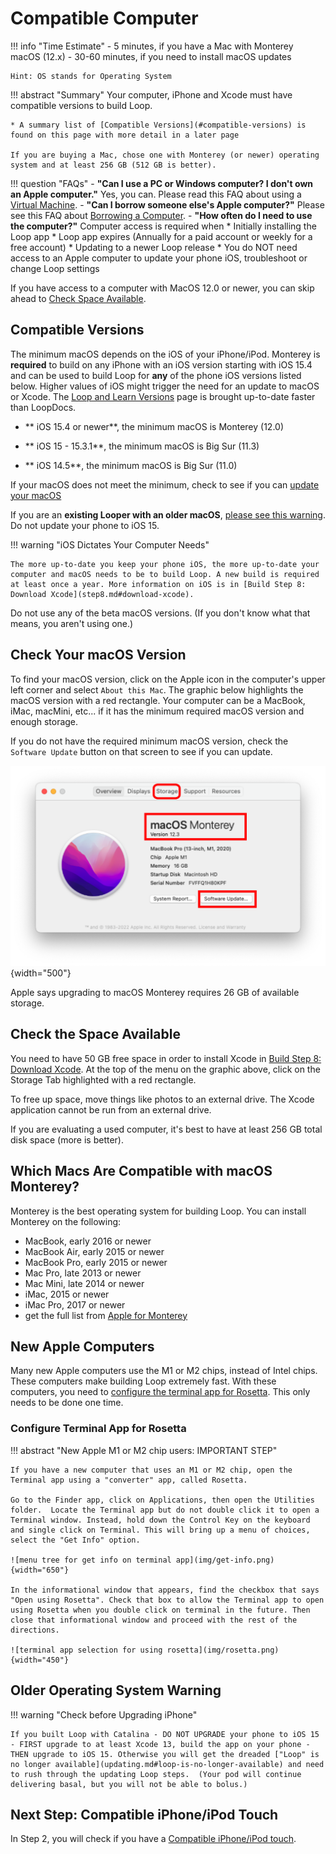 # Compatible Computer

!!! info "Time Estimate"
    - 5 minutes, if you have a Mac with Monterey macOS (12.x)
    - 30-60 minutes, if you need to install macOS updates

    Hint: OS stands for Operating System

!!! abstract "Summary"
    Your computer, iPhone and Xcode must have compatible versions to build Loop.

    * A summary list of [Compatible Versions](#compatible-versions) is found on this page with more detail in a later page

	If you are buying a Mac, chose one with Monterey (or newer) operating system and at least 256 GB (512 GB is better).


!!! question "FAQs"
    - **"Can I use a PC or Windows computer? I don't own an Apple computer."** Yes, you can. Please read this FAQ about using a [Virtual Machine](../faqs/FAQs.md#can-i-use-a-pc-or-windows-computer-to-build).
    - **"Can I borrow someone else's Apple computer?"** Please see this FAQ about [Borrowing a Computer](../faqs/FAQs.md#do-i-need-to-own-my-own-apple-computer).
    - **"How often do I need to use the computer?"** Computer access is required when
        * Initially installing the Loop app
        * Loop app expires (Annually for a paid account or weekly for a free account)
        * Updating to a newer Loop release
        * You do NOT need access to an Apple computer to update your phone iOS, troubleshoot or change Loop settings


If you have access to a computer with MacOS 12.0 or newer, you can skip ahead to [Check Space Available](#check-the-space-available).

## Compatible Versions

The minimum macOS depends on the iOS of your iPhone/iPod.  Monterey is **required** to build on any iPhone with an iOS version starting with iOS 15.4 and can be used to build Loop for **any** of the phone iOS versions listed below. Higher values of iOS might trigger the need for an update to macOS or Xcode. The [Loop and Learn Versions](https://www.loopandlearn.org/version-updates) page is brought up-to-date faster than LoopDocs.

* ** iOS 15.4 or newer**, the minimum macOS is Monterey (12.0)

* ** iOS 15 - 15.3.1**, the minimum macOS is Big Sur (11.3)

* ** iOS 14.5**, the minimum macOS is Big Sur (11.0)

If your macOS does not meet the minimum, check to see if you can [update your macOS](step1.md#check-your-macos)

If you are an **existing Looper with an older macOS**, [please see this warning](#older-operating-system-warning). Do not update your phone to iOS 15.


!!! warning "iOS Dictates Your Computer Needs"

    The more up-to-date you keep your phone iOS, the more up-to-date your computer and macOS needs to be to build Loop. A new build is required at least once a year. More information on iOS is in [Build Step 8: Download Xcode](step8.md#download-xcode).

Do not use any of the beta macOS versions. (If you don't know what that means, you aren't using one.)

## Check Your macOS Version

To find your macOS version, click on the Apple icon in the computer's upper left corner and select `About this Mac`. The graphic below highlights the macOS version with a red rectangle. Your computer can be a MacBook, iMac, macMini, etc... if it has the minimum required macOS version and enough storage.

If you do not have the required minimum macOS version, check the `Software Update` button on that screen to see if you can update.

![image showing macOS and system details](img/macos-12.svg){width="500"}

Apple says upgrading to macOS Monterey requires 26 GB of available storage.

## Check the Space Available

You need to have 50 GB free space in order to install Xcode in [Build Step 8: Download Xcode](step8.md). At the top of the menu on the graphic above, click on the Storage Tab highlighted with a red rectangle.

 To free up space, move things like photos to an external drive. The Xcode application cannot be run from an external drive.

If you are evaluating a used computer, it's best to have at least 256 GB total disk space (more is better).

## Which Macs Are Compatible with macOS Monterey?

Monterey is the best operating system for building Loop. You can install Monterey on the following:

* MacBook, early 2016 or newer
* MacBook Air, early 2015 or newer
* MacBook Pro, early 2015 or newer
* Mac Pro, late 2013 or newer
* Mac Mini, late 2014 or newer
* iMac, 2015 or newer
* iMac Pro, 2017 or newer
* get the full list from [Apple for Monterey](https://support.apple.com/en-us/HT212551)

## New Apple Computers

Many new Apple computers use the M1 or M2 chips, instead of Intel chips. These computers make building Loop extremely fast. With these computers, you need to [configure the terminal app for Rosetta](#configure-terminal-app-for-rosetta). This only needs to be done one time.

### Configure Terminal App for Rosetta

!!! abstract "New Apple M1 or M2 chip users: IMPORTANT STEP"

    If you have a new computer that uses an M1 or M2 chip, open the Terminal app using a "converter" app, called Rosetta.

    Go to the Finder app, click on Applications, then open the Utilities folder.  Locate the Terminal app but do not double click it to open a Terminal window. Instead, hold down the Control Key on the keyboard and single click on Terminal. This will bring up a menu of choices, select the "Get Info" option.

    ![menu tree for get info on terminal app](img/get-info.png){width="650"}

    In the informational window that appears, find the checkbox that says "Open using Rosetta". Check that box to allow the Terminal app to open using Rosetta when you double click on terminal in the future. Then close that informational window and proceed with the rest of the directions.

    ![terminal app selection for using rosetta](img/rosetta.png){width="450"}

## Older Operating System Warning

!!! warning "Check before Upgrading iPhone"

    If you built Loop with Catalina - DO NOT UPGRADE your phone to iOS 15 - FIRST upgrade to at least Xcode 13, build the app on your phone - THEN upgrade to iOS 15. Otherwise you will get the dreaded ["Loop" is no longer available](updating.md#loop-is-no-longer-available) and need to rush through the updating Loop steps.  (Your pod will continue delivering basal, but you will not be able to bolus.)


## Next Step: Compatible iPhone/iPod Touch

In Step 2, you will check if you have a [Compatible iPhone/iPod touch](step2.md).

